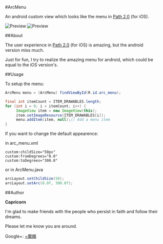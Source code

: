 #ArcMenu

An android custom view which looks like the menu in [Path 2.0](https://path.com/) (for iOS).

![Preview](https://dl.dropbox.com/u/11369687/preview0.png)
![Preview](https://dl.dropbox.com/u/11369687/preview1.png)

##About

The user experience in [Path 2.0](https://path.com/) (for iOS) is amazing, but the android version miss much.

Just for fun, I try to realize the amazing menu for android, which could be equal to the iOS version's.

##Usage

To setup the menu:

``` java
ArcMenu menu = (ArcMenu) findViewById(R.id.arc_menu);

final int itemCount = ITEM_DRAWABLES.length;
for (int i = 0; i < itemCount; i++) {
     ImageView item = new ImageView(this);
     item.setImageResource(ITEM_DRAWABLES[i]);
     menu.addItem(item, null);// Add a menu item
}
```

If you want to change the default appearence:

in arc_menu.xml

    custom:childSize="50px"
    custom:fromDegrees="0.0"
    custom:toDegrees="300.0"

or in ArcMenu.java

``` java    
arcLayout.setChildSize(50);
arcLayout.setArc(0.0f, 300.0f);    
```

##Author

**Capricorn**

I'm glad to make friends with the people who persist in faith and follow their dreams.

Please let me know you are around.

Google+: [+魔羯](https://plus.google.com/107460592910747948011)






